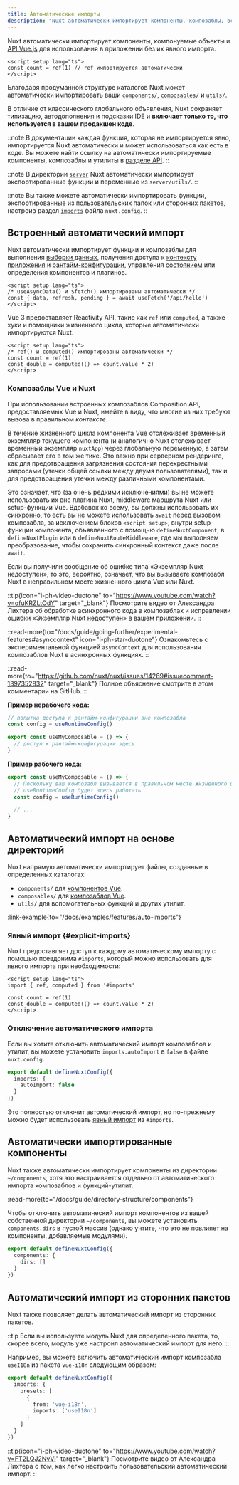 ```yaml
---
title: Автоматические импорты
description: "Nuxt автоматически импортирует компоненты, композаблы, вспомогательные функции и API Vue."
---
```


Nuxt автоматически импортирует компоненты, компонуемые объекты и [API Vue.js](https://ru.vuejs.org/api) для использования в приложении без их явного импорта.

```vue twoslash [app.vue]
<script setup lang="ts">
const count = ref(1) // ref импортируется автоматически
</script>
```

Благодаря продуманной структуре каталогов Nuxt может автоматически импортировать ваши [`components/`](/docs/guide/directory-structure/components), [`composables/`](/docs/guide/directory-structure/composables) и [`utils/`](/docs/guide/directory-structure/utils).

В отличие от классического глобального объявления, Nuxt сохраняет типизацию, автодополнения и подсказки IDE и **включает только то, что используется в вашем продакшен коде**.

::note
В документации каждая функция, которая не импортируется явно, импортируется Nuxt автоматически и может использоваться как есть в коде. Вы можете найти ссылку на автоматически импортируемые компоненты, композаблы и утилиты в [разделе API](/docs/api).
::

::note
В директории [`server`](/docs/guide/directory-structure/server) Nuxt автоматически импортирует экспортированные функции и переменные из `server/utils/`.
::

::note
Вы также можете автоматически импортировать функции, экспортированные из пользовательских папок или сторонних пакетов, настроив раздел [`imports`](/docs/api/nuxt-config#imports) файла `nuxt.config`.
::

## Встроенный автоматический импорт

Nuxt автоматически импортирует функции и композаблы для выполнения [выборки данных](/docs/getting-started/data-fetching), получения доступа к [контексту приложения](/docs/api/composables/use-nuxt-app) и [рантайм-конфигурации](/docs/guide/going-further/runtime-config), управления [состоянием](/docs/getting-started/state-management) или определения компонентов и плагинов.

```vue twoslash
<script setup lang="ts">
/* useAsyncData() и $fetch() импортированы автоматически */
const { data, refresh, pending } = await useFetch('/api/hello')
</script>
```

Vue 3 предоставляет Reactivity API, такие как `ref` или `computed`, а также хуки и помощники жизненного цикла, которые автоматически импортируются Nuxt.

```vue twoslash
<script setup lang="ts">
/* ref() и computed() импортированы автоматически */
const count = ref(1)
const double = computed(() => count.value * 2)
</script>
```

### Композаблы Vue и Nuxt

<!-- TODO: move to separate page with https://github.com/nuxt/nuxt/issues/14723 and add more information -->

При использовании встроенных композаблов Composition API, предоставляемых Vue и Nuxt, имейте в виду, что многие из них требуют вызова в правильном _контексте_.

В течение жизненного цикла компонента Vue отслеживает временный экземпляр текущего компонента (и аналогично Nuxt отслеживает временный экземпляр `nuxtApp`) через глобальную переменную, а затем сбрасывает его в том же тике. Это важно при серверном рендеринге, как для предотвращения загрязнения состояния перекрестными запросами (утечки общей ссылки между двумя пользователями), так и для предотвращения утечки между различными компонентами.

Это означает, что (за очень редкими исключениями) вы не можете использовать их вне плагина Nuxt, middleware маршрута Nuxt или setup-функции Vue. Вдобавок ко всему, вы должны использовать их синхронно, то есть вы не можете использовать `await` перед вызовом композабла, за исключением блоков `<script setup>`, внутри setup-функции компонента, объявленного с помощью `defineNuxtComponent`, в `defineNuxtPlugin` или в `defineNuxtRouteMiddleware`, где мы выполняем преобразование, чтобы сохранить синхронный контекст даже после `await`.

Если вы получили сообщение об ошибке типа «Экземпляр Nuxt недоступен», то это, вероятно, означает, что вы вызываете композабл Nuxt в неправильном месте жизненного цикла Vue или Nuxt.

::tip{icon="i-ph-video-duotone" to="https://www.youtube.com/watch?v=ofuKRZLtOdY" target="_blank"}
Посмотрите видео от Александра Лихтера об обработке асинхронного кода в композаблах и ​​исправлении ошибки «Экземпляр Nuxt недоступен» в вашем приложении.
::

::read-more{to="/docs/guide/going-further/experimental-features#asynccontext" icon="i-ph-star-duotone"}
Ознакомьтесь с экспериментальной функцией `asyncContext` для использования композаблов Nuxt в асинхронных функциях.
::

::read-more{to="https://github.com/nuxt/nuxt/issues/14269#issuecomment-1397352832" target="_blank"}
Полное объяснение смотрите в этом комментарии на GitHub.
::

**Пример нерабочего кода:**

```ts twoslash [composables/example.ts]
// попытка доступа к рантайм-конфигурации вне композабла
const config = useRuntimeConfig()

export const useMyComposable = () => {
  // доступ к рантайм-конфигурации здесь
}
```

**Пример рабочего кода:**

```ts twoslash [composables/example.ts]
export const useMyComposable = () => {
  // Поскольку ваш композабл вызывается в правильном месте жизненного цикла,
  // useRuntimeConfig будет здесь работать
  const config = useRuntimeConfig()

  // ...
}
```

## Автоматический импорт на основе директорий

Nuxt напрямую автоматически импортирует файлы, созданные в определенных каталогах:

- `components/` для [компонентов Vue](/docs/guide/directory-structure/components).
- `composables/` для [композаблов Vue](/docs/guide/directory-structure/composables).
- `utils/` для вспомогательных функций и других утилит.

:link-example{to="/docs/examples/features/auto-imports"}

### Явный импорт {#explicit-imports}

Nuxt предоставляет доступ к каждому автоматическому импорту с помощью псевдонима `#imports`, который можно использовать для явного импорта при необходимости:

<!-- TODO:twoslash: Twoslash does not support tsconfig paths yet -->

```vue
<script setup lang="ts">
import { ref, computed } from '#imports'

const count = ref(1)
const double = computed(() => count.value * 2)
</script>
```

### Отключение автоматического импорта

Если вы хотите отключить автоматический импорт композаблов и утилит, вы можете установить `imports.autoImport` в `false` в файле `nuxt.config`.

```ts twoslash [nuxt.config.ts]
export default defineNuxtConfig({
  imports: {
    autoImport: false
  }
})
```

Это полностью отключит автоматический импорт, но по-прежнему можно будет использовать [явный импорт](#explicit-imports) из `#imports`.

## Автоматически импортированные компоненты

Nuxt также автоматически импортирует компоненты из директории `~/components`, хотя это настраивается отдельно от автоматического импорта композаблов и функций-утилит.

:read-more{to="/docs/guide/directory-structure/components"}

Чтобы отключить автоматический импорт компонентов из вашей собственной директории `~/components`, вы можете установить `components.dirs` в пустой массив (однако учтите, что это не повлияет на компоненты, добавляемые модулями).

```ts twoslash [nuxt.config.ts]
export default defineNuxtConfig({
  components: {
    dirs: []
  }
})
```

## Автоматический импорт из сторонних пакетов

Nuxt также позволяет делать автоматический импорт из сторонних пакетов.

::tip
Если вы используете модуль Nuxt для определенного пакета, то, скорее всего, модуль уже настроил автоматический импорт для него.
::

Например, вы можете включить автоматический импорт композабла `useI18n` из пакета `vue-i18n` следующим образом:

```ts twoslash [nuxt.config.ts]
export default defineNuxtConfig({
  imports: {
    presets: [
      {
        from: 'vue-i18n',
        imports: ['useI18n']
      }
    ]
  }
})
```

::tip{icon="i-ph-video-duotone" to="https://www.youtube.com/watch?v=FT2LQJ2NvVI" target="_blank"}
Посмотрите видео от Александра Лихтера о том, как легко настроить пользовательский автоматический импорт.
::
